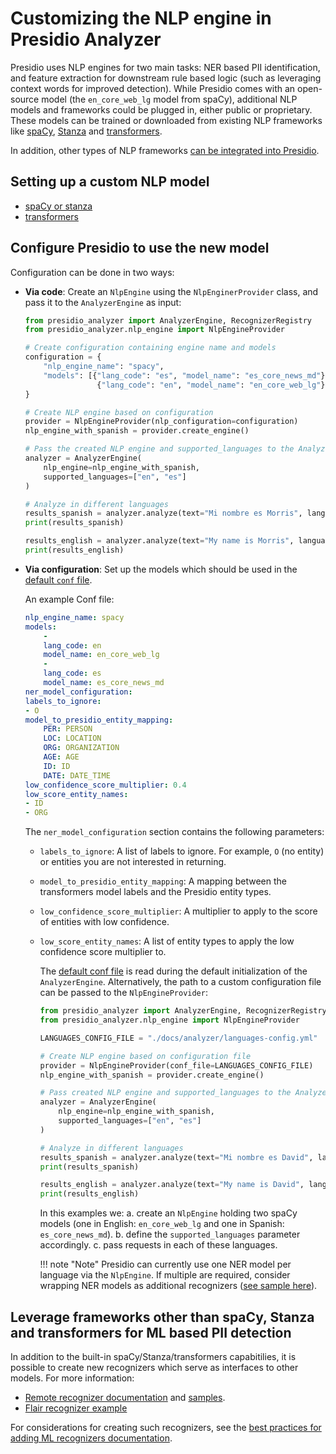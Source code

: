 # Customizing the NLP engine in Presidio Analyzer

Presidio uses NLP engines for two main tasks: NER based PII identification,
and feature extraction for downstream rule based logic (such as leveraging context words for improved detection).
While Presidio comes with an open-source model (the `en_core_web_lg` model from spaCy),
additional NLP models and frameworks could be plugged in, either public or proprietary.
These models can be trained or downloaded from existing NLP frameworks like [spaCy](https://spacy.io/usage/models),
[Stanza](https://github.com/stanfordnlp/stanza) and
[transformers](https://github.com/huggingface/transformers).

In addition, other types of NLP frameworks [can be integrated into Presidio](developing_recognizers.md#machine-learning-ml-based-or-rule-based).

## Setting up a custom NLP model

- [spaCy or stanza](nlp_engines/spacy_stanza.md)
- [transformers](nlp_engines/transformers.md)

## Configure Presidio to use the new model

Configuration can be done in two ways:

- **Via code**: Create an `NlpEngine` using the `NlpEnginerProvider` class, and pass it to the `AnalyzerEngine` as input:

    ```python
    from presidio_analyzer import AnalyzerEngine, RecognizerRegistry
    from presidio_analyzer.nlp_engine import NlpEngineProvider

    # Create configuration containing engine name and models
    configuration = {
        "nlp_engine_name": "spacy",
        "models": [{"lang_code": "es", "model_name": "es_core_news_md"},
                    {"lang_code": "en", "model_name": "en_core_web_lg"}],
    }

    # Create NLP engine based on configuration
    provider = NlpEngineProvider(nlp_configuration=configuration)
    nlp_engine_with_spanish = provider.create_engine()

    # Pass the created NLP engine and supported_languages to the AnalyzerEngine
    analyzer = AnalyzerEngine(
        nlp_engine=nlp_engine_with_spanish, 
        supported_languages=["en", "es"]
    )

    # Analyze in different languages
    results_spanish = analyzer.analyze(text="Mi nombre es Morris", language="es")
    print(results_spanish)

    results_english = analyzer.analyze(text="My name is Morris", language="en")
    print(results_english)
    ```

- **Via configuration**: Set up the models which should be used in the [default `conf` file](https://github.com/microsoft/presidio/blob/main/presidio-analyzer/presidio_analyzer/conf/default.yaml).

    An example Conf file:

    ```yaml
    nlp_engine_name: spacy
    models:
        -
        lang_code: en
        model_name: en_core_web_lg
        -
        lang_code: es
        model_name: es_core_news_md 
    ner_model_configuration:
    labels_to_ignore:
    - O
    model_to_presidio_entity_mapping:
        PER: PERSON
        LOC: LOCATION
        ORG: ORGANIZATION
        AGE: AGE
        ID: ID
        DATE: DATE_TIME
    low_confidence_score_multiplier: 0.4
    low_score_entity_names:
    - ID
    - ORG
    ```

    The `ner_model_configuration` section contains the following parameters:

  - `labels_to_ignore`: A list of labels to ignore. For example, `O` (no entity) or entities you are not interested in returning.
  - `model_to_presidio_entity_mapping`: A mapping between the transformers model labels and the Presidio entity types.
  - `low_confidence_score_multiplier`: A multiplier to apply to the score of entities with low confidence.
  - `low_score_entity_names`: A list of entity types to apply the low confidence score multiplier to.

    The [default conf file](https://github.com/microsoft/presidio/blob/main/presidio-analyzer/presidio_analyzer/conf/default.yaml) is read during the default initialization of the `AnalyzerEngine`. Alternatively, the path to a custom configuration file can be passed to the `NlpEngineProvider`:

    ```python
    from presidio_analyzer import AnalyzerEngine, RecognizerRegistry
    from presidio_analyzer.nlp_engine import NlpEngineProvider

    LANGUAGES_CONFIG_FILE = "./docs/analyzer/languages-config.yml"

    # Create NLP engine based on configuration file
    provider = NlpEngineProvider(conf_file=LANGUAGES_CONFIG_FILE)
    nlp_engine_with_spanish = provider.create_engine()

    # Pass created NLP engine and supported_languages to the AnalyzerEngine
    analyzer = AnalyzerEngine(
        nlp_engine=nlp_engine_with_spanish, 
        supported_languages=["en", "es"]
    )

    # Analyze in different languages
    results_spanish = analyzer.analyze(text="Mi nombre es David", language="es")
    print(results_spanish)

    results_english = analyzer.analyze(text="My name is David", language="en")
    print(results_english)
    ```

    In this examples we:
        a. create an `NlpEngine` holding two spaCy models (one in English: `en_core_web_lg` and one in Spanish: `es_core_news_md`).
        b. define the `supported_languages` parameter accordingly.
        c. pass requests in each of these languages.

    !!! note "Note"
        Presidio can currently use one NER model per language via the `NlpEngine`. If multiple are required,
        consider wrapping NER models as additional recognizers ([see sample here](https://github.com/microsoft/presidio/blob/main/docs/samples/python/example_remote_recognizer.py)).

## Leverage frameworks other than spaCy, Stanza and transformers for ML based PII detection

In addition to the built-in spaCy/Stanza/transformers capabitilies, it is possible to create new recognizers which serve as interfaces to other models.
For more information:

- [Remote recognizer documentation](adding_recognizers.md#creating-a-remote-recognizer) and [samples](../samples/python/integrating_with_external_services.ipynb).
- [Flair recognizer example](../samples/python/flair_recognizer.py)

For considerations for creating such recognizers, see the [best practices for adding ML recognizers documentation](developing_recognizers.md#machine-learning--ml--based-or-rule-based).
